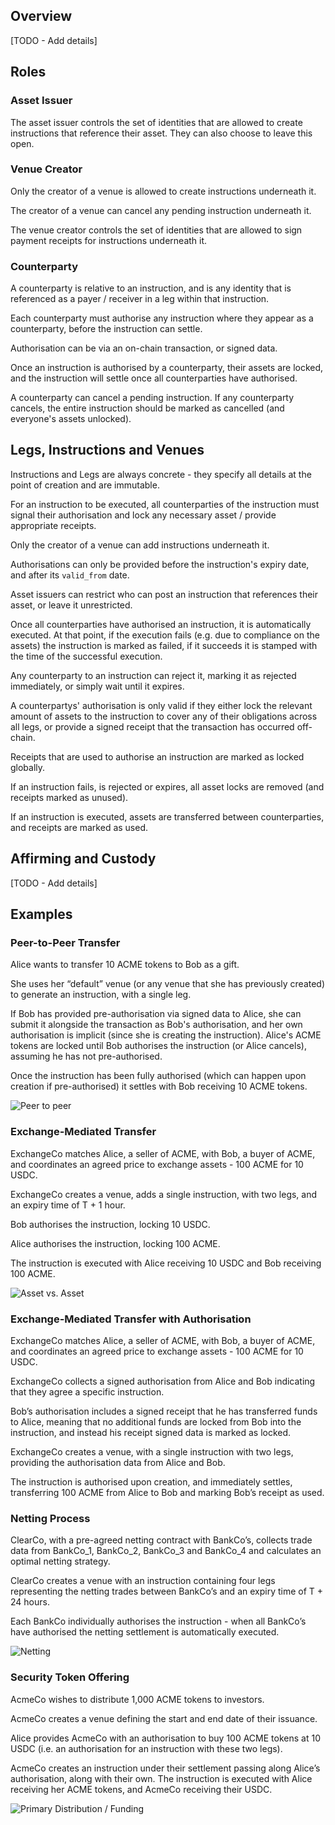 ## Overview

[TODO - Add details]

## Roles

### Asset Issuer

The asset issuer controls the set of identities that are allowed to create instructions that reference their asset. They can also choose to leave this open.

### Venue Creator

Only the creator of a venue is allowed to create instructions underneath it.

The creator of a venue can cancel any pending instruction underneath it.

The venue creator controls the set of identities that are allowed to sign payment receipts for instructions underneath it.

### Counterparty

A counterparty is relative to an instruction, and is any identity that is referenced as a payer / receiver in a leg within that instruction.

Each counterparty must authorise any instruction where they appear as a counterparty, before the instruction can settle.

Authorisation can be via an on-chain transaction, or signed data.

Once an instruction is authorised by a counterparty, their assets are locked, and the instruction will settle once all counterparties have authorised.

A counterparty can cancel a pending instruction. If any counterparty cancels, the entire instruction should be marked as cancelled (and everyone's assets unlocked).

## Legs, Instructions and Venues

Instructions and Legs are always concrete - they specify all details at the point of creation and are immutable.

For an instruction to be executed, all counterparties of the instruction must signal their authorisation and lock any necessary asset / provide appropriate receipts.

Only the creator of a venue can add instructions underneath it.

Authorisations can only be provided before the instruction's expiry date, and after its `valid_from` date.

Asset issuers can restrict who can post an instruction that references their asset, or leave it unrestricted.

Once all counterparties have authorised an instruction, it is automatically executed. At that point, if the execution fails (e.g. due to compliance on the assets) the instruction is marked as failed, if it succeeds it is stamped with the time of the successful execution.

Any counterparty to an instruction can reject it, marking it as rejected immediately, or simply wait until it expires.

A counterpartys' authorisation is only valid if they either lock the relevant amount of assets to the instruction to cover any of their obligations across all legs, or provide a signed receipt that the transaction has occurred off-chain.

Receipts that are used to authorise an instruction are marked as locked globally.

If an instruction fails, is rejected or expires, all asset locks are removed (and receipts marked as unused).

If an instruction is executed, assets are transferred between counterparties, and receipts are marked as used.

## Affirming and Custody

[TODO - Add details]

## Examples

### Peer-to-Peer Transfer

Alice wants to transfer 10 ACME tokens to Bob as a gift.

She uses her “default” venue (or any venue that she has previously created) to generate an instruction, with a single leg.

If Bob has provided pre-authorisation via signed data to Alice, she can submit it alongside the transaction as Bob's authorisation, and her own authorisation is implicit (since she is creating the instruction). Alice's ACME tokens are locked until Bob authorises the instruction (or Alice cancels), assuming he has not pre-authorised.

Once the instruction has been fully authorised (which can happen upon creation if pre-authorised) it settles with Bob receiving 10 ACME tokens.

![Peer to peer](images/P2P.png)

### Exchange-Mediated Transfer

ExchangeCo matches Alice, a seller of ACME, with Bob, a buyer of ACME, and coordinates an agreed price to exchange assets - 100 ACME for 10 USDC.

ExchangeCo creates a venue, adds a single instruction, with two legs, and an expiry time of T + 1 hour.

Bob authorises the instruction, locking 10 USDC.

Alice authorises the instruction, locking 100 ACME.

The instruction is executed with Alice receiving 10 USDC and Bob receiving 100 ACME.

![Asset vs. Asset](images/TvT.png)

### Exchange-Mediated Transfer with Authorisation

ExchangeCo matches Alice, a seller of ACME, with Bob, a buyer of ACME, and coordinates an agreed price to exchange assets - 100 ACME for 10 USDC.

ExchangeCo collects a signed authorisation from Alice and Bob indicating that they agree a specific instruction.

Bob’s authorisation includes a signed receipt that he has transferred funds to Alice, meaning that no additional funds are locked from Bob into the instruction, and instead his receipt signed data is marked as locked.

ExchangeCo creates a venue, with a single instruction with two legs, providing the authorisation data from Alice and Bob.

The instruction is authorised upon creation, and immediately settles, transferring 100 ACME from Alice to Bob and marking Bob’s receipt as used.

### Netting Process

ClearCo, with a pre-agreed netting contract with BankCo’s, collects trade data from BankCo_1, BankCo_2, BankCo_3 and BankCo_4 and calculates an optimal netting strategy.

ClearCo creates a venue with an instruction containing four legs representing the netting trades between BankCo’s and an expiry time of T + 24 hours.

Each BankCo individually authorises the instruction - when all BankCo’s have authorised the netting settlement is automatically executed.

![Netting](images/Netting.png)

### Security Token Offering

AcmeCo wishes to distribute 1,000 ACME tokens to investors.

AcmeCo creates a venue defining the start and end date of their issuance.

Alice provides AcmeCo with an authorisation to buy 100 ACME tokens at 10 USDC (i.e. an authorisation for an instruction with these two legs).

AcmeCo creates an instruction under their settlement passing along Alice’s authorisation, along with their own. The instruction is executed with Alice receiving her ACME tokens, and AcmeCo receiving their USDC.

![Primary Distribution / Funding](images/STO.png)
